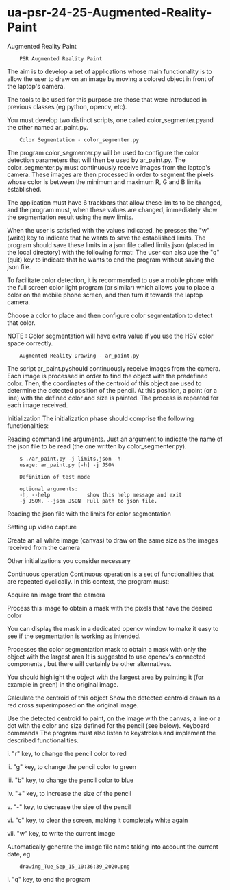 # ua-psr-24-25-Augmented-Reality-Paint
Augmented Reality Paint


        PSR Augmented Reality Paint

The aim is to develop a set of applications whose main functionality is to allow the user to draw on an image by moving a colored object in front of the laptop's camera.

The tools to be used for this purpose are those that were introduced in previous classes (eg python, opencv, etc).

You must develop two distinct scripts, one called color_segmenter.pyand the other named ar_paint.py.


        Color Segmentation - color_segmenter.py

The program color_segmenter.py will be used to configure the color detection parameters that will then be used by ar_paint.py. The color_segmenter.py must continuously receive images from the laptop's camera. These images are then processed in order to segment the pixels whose color is between the minimum and maximum R, G and B limits established.

The application must have 6 trackbars that allow these limits to be changed, and the program must, when these values ​​are changed, immediately show the segmentation result using the new limits.

When the user is satisfied with the values ​​indicated, he presses the "w" (write) key to indicate that he wants to save the established limits. The program should save these limits in a json file called limits.json (placed in the local directory) with the following format:
The user can also use the "q" (quit) key to indicate that he wants to end the program without saving the json file.

To facilitate color detection, it is recommended to use a mobile phone with the full screen color light program (or similar) which allows you to place a color on the mobile phone screen, and then turn it towards the laptop camera.

Choose a color to place and then configure color segmentation to detect that color.

NOTE : Color segmentation will have extra value if you use the HSV color space correctly.


        Augmented Reality Drawing - ar_paint.py

The script ar_paint.pyshould continuously receive images from the camera. Each image is processed in order to find the object with the predefined color. Then, the coordinates of the centroid of this object are used to determine the detected position of the pencil. At this position, a point (or a line) with the defined color and size is painted. The process is repeated for each image received.

Initialization
The initialization phase should comprise the following functionalities:

Reading command line arguments.
Just an argument to indicate the name of the json file to be read (the one written by color_segmenter.py).

        $ ./ar_paint.py -j limits.json -h
        usage: ar_paint.py [-h] -j JSON

        Definition of test mode

        optional arguments:
        -h, --help            show this help message and exit
        -j JSON, --json JSON  Full path to json file.

Reading the json file with the limits for color segmentation

Setting up video capture

Create an all white image (canvas) to draw on the same size as the images received from the camera

Other initializations you consider necessary

Continuous operation
Continuous operation is a set of functionalities that are repeated cyclically. In this context, the program must:

Acquire an image from the camera

Process this image to obtain a mask with the pixels that have the desired color

You can display the mask in a dedicated opencv window to make it easy to see if the segmentation is working as intended.

Processes the color segmentation mask to obtain a mask with only the object with the largest area
It is suggested to use opencv's connected components , but there will certainly be other alternatives.

You should highlight the object with the largest area by painting it (for example in green) in the original image.

Calculate the centroid of this object
Show the detected centroid drawn as a red cross superimposed on the original image.

Use the detected centroid to paint, on the image with the canvas, a line or a dot with the color and size defined for the pencil (see below).
Keyboard commands
The program must also listen to keystrokes and implement the described functionalities.

i. "r" key, to change the pencil color to red

ii. "g" key, to change the pencil color to green

iii. "b" key, to change the pencil color to blue

iv. "+" key, to increase the size of the pencil

v. "-" key, to decrease the size of the pencil

vi. "c" key, to clear the screen, making it completely white again

vii. "w" key, to write the current image

Automatically generate the image file name taking into account the current date, eg

        drawing_Tue_Sep_15_10:36:39_2020.png

i. "q" key, to end the program
